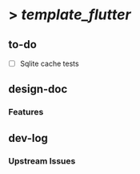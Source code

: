 # > *template_flutter*

## to-do

- [ ] Sqlite cache tests

## design-doc

### Features

## dev-log

### Upstream Issues